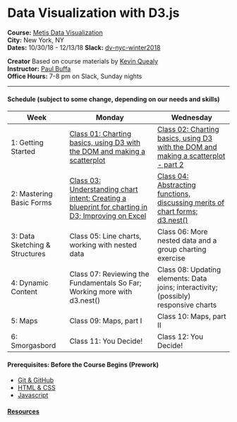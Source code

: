 # Data Visualization with D3.js

**Course:**  [Metis Data Visualization](http://www.thisismetis.com/data-visualization-d3-course)  
**City:**    New York, NY  
**Dates:**   10/30/18 - 12/13/18 
**Slack:**   [dv-nyc-winter2018](https://dv-ny-11-2018.slack.com/messages) 

**Creator** Based on course materials by [Kevin Quealy](https://twitter.com/kevinQ)  
**Instructor:** [Paul Buffa](twitter.com/pstuffa)  
**Office Hours:** 7-8 pm on Slack, Sunday nights

---

#### Schedule (subject to some change, depending on our needs and skills)
Week | Monday | Wednesday
--- | --- | ---
1: Getting Started | [Class 01: Charting basics, using D3 with the DOM and making a scatterplot](https://github.com/thisismetis/nyc18_dataviz11/tree/master/class01) | [Class 02: Charting basics, using D3 with the DOM and making a scatterplot - part 2](https://github.com/thisismetis/nyc18_dataviz11/tree/master/class02)
2: Mastering Basic Forms | [Class 03: Understanding chart intent; Creating a blueprint for charting in D3; Improving on Excel](https://github.com/thisismetis/nyc18_dataviz11/tree/master/class03)| [Class 04: Abstracting functions, discussing merits of chart forms; d3.nest()](https://github.com/thisismetis/nyc18_dataviz11/tree/master/class04)
3: Data Sketching & Structures | Class 05: Line charts, working with nested data | Class 06: More nested data and a group charting exercise
4: Dynamic Content | Class 07: Reviewing the Fundamentals So Far; Working more with d3.nest()| Class 08: Updating elements: Data joins; interactivity; (possibly) responsive charts
5: Maps | Class 09: Maps, part I | Class 10: Maps, part II
6: Smorgasbord | Class 11: You Decide! | Class 12: You Decide!


#### Prerequisites:  Before the Course Begins (Prework)
* [Git & GitHub](https://git-scm.com/doc)
* [HTML & CSS](https://www.codecademy.com/learn/web) 
* [Javascript](https://www.codecademy.com/learn/javascript) 

#### [Resources](https://github.com/thisismetis/nyc18_dataviz11/blob/master/resources.md)

